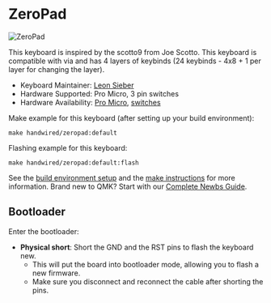 # ZeroPad

![ZeroPad](https://i.imgur.com/KBkI4q1.jpeg)

This keyboard is inspired by the scotto9 from Joe Scotto. This keyboard is compatible with via and has 4 layers of keybinds (24 keybinds - 4x8 + 1 per layer for changing the layer).

* Keyboard Maintainer: [Leon Sieber](https://github.com/diffrentGuesser)
* Hardware Supported: Pro Micro, 3 pin switches
* Hardware Availability: [Pro Micro](https://de.aliexpress.com/item/32846843498.html?spm=a2g0o.cart.0.0.146d4ae4kCjqDY&mp=1&gatewayAdapt=glo2deu), [switches](https://de.aliexpress.com/item/1005007135709029.html?spm=a2g0o.cart.0.0.146d4ae4kCjqDY&mp=1&gatewayAdapt=glo2deu)

Make example for this keyboard (after setting up your build environment):

    make handwired/zeropad:default

Flashing example for this keyboard:

    make handwired/zeropad:default:flash


See the [build environment setup](https://docs.qmk.fm/#/getting_started_build_tools) and the [make instructions](https://docs.qmk.fm/#/getting_started_make_guide) for more information. Brand new to QMK? Start with our [Complete Newbs Guide](https://docs.qmk.fm/#/newbs).

## Bootloader

Enter the bootloader:

* **Physical short**: Short the GND and the RST pins to flash the keyboard new.
  * This will put the board into bootloader mode, allowing you to flash a new firmware.
  * Make sure you disconnect and reconnect the cable after shorting the pins.
